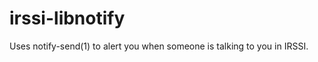irssi-libnotify
===============

Uses notify-send(1) to alert you when someone is talking to you in IRSSI.
